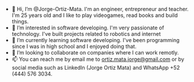 - 👋 Hi, I’m @Jorge-Ortiz-Mata. I'm an engineer, entrepreneur and teacher. I'm 25 years old and I like to play videogames, read books and build things.
- 👀 I’m interested in software developing. I'm very passionate of technology. I've built projects related to robotics and internet
- 🌱 I’m currently learning software developing. I've been programming since I was in high school and I enjoyed doing that.
- 💞️ I’m looking to collaborate on companies where I can work remotly.
- 📫 You can reach me by email me to ortiz.mata.jorge@gmail.com or by social media such as LinkedIn (Jorge Ortiz Mata) and WhatsApp +52 (444) 576 3034.

